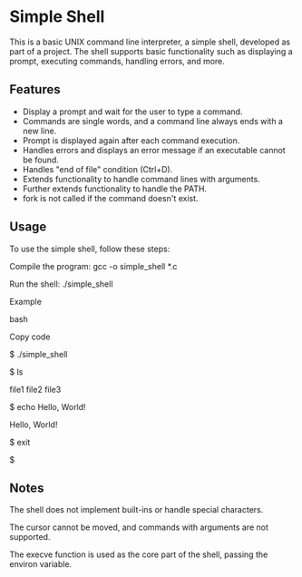 <h1>Simple Shell</h1>
<p>This is a basic UNIX command line interpreter, a simple shell, developed as part of a project. The shell supports basic functionality such as displaying a prompt, executing commands, handling errors, and more.</p>
  
<h2>Features</h2>
<ul>
  <li>Display a prompt and wait for the user to type a command.</li>
  <li>Commands are single words, and a command line always ends with a new line.</li>
  <li>Prompt is displayed again after each command execution.</li>
  <li>Handles errors and displays an error message if an executable cannot be found.</li>
  <li>Handles "end of file" condition (Ctrl+D).</li>
  <li>Extends functionality to handle command lines with arguments.</li>
  <li>Further extends functionality to handle the PATH.</li>
  <li>fork is not called if the command doesn't exist.</li>
</ul>

<h2>Usage</h2>
<p>To use the simple shell, follow these steps:</p>
<p>Compile the program: gcc -o simple_shell *.c</p>
<p>Run the shell: ./simple_shell</p>
<p>Example</p>
<p>bash</p> 
<p>Copy code</p>
<p>$ ./simple_shell</p>
<p>$ ls</p>
<p>file1 file2 file3</p>
<p>$ echo Hello, World!</p>
<p>Hello, World!</p>
<p>$ exit</p> 
<p>$</p> 

<h2>Notes</h2>
<p>The shell does not implement built-ins or handle special characters.</p>
<p>The cursor cannot be moved, and commands with arguments are not supported.</p>
<p>The execve function is used as the core part of the shell, passing the environ variable.</p> 

